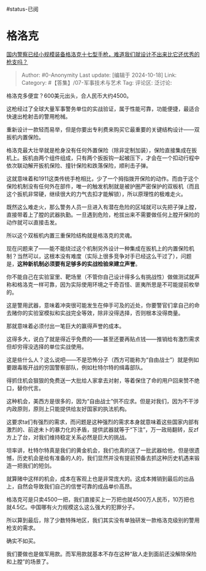 #status-已阅 
# 格洛克
[国内警察已经小规模装备格洛克十七型手枪，难道我们就设计不出来比它还优秀的枪支吗？](https://www.zhihu.com/question/266952962/answer/8154356716)

> Author: #0-Anonymity
> Last update: [编辑于 2024-10-18]
> Link:
> Category: #【答集】/07-军事技术与艺术 
> Tag: 
> 评论区:
> 泛讨论:

格洛克多便宜？600美元出头，合人民币大约4500。

这枪经过了全球大量军事警务单位的实战验证，属于性能可靠，功能便捷，最适合快速出枪射击的警用枪械。

重新设计一款轻而易举，但是你要出专利费来购买它最重要的关键结构设计——双扳机内置保险。

格洛克最大壮举就是枪身没有任何外置保险（除非定制加装），保险直接集成在扳机上。扳机由两个组件组成，只有两个扳扳钩一起被压下，才会在一个扣动行程中依次联动解开扳机保险、撞针保险和跌落保险，顺利击子弹。

这就意味着和1911这类传统手枪相比，少了一个拇指拨开保险的动作。而由于这个保险机制没有任何外在部件，唯一的触发机制就是被护圈严密保护的双板机（而且这个扳机非常硬，继续很大的力气去扣才能解锁），所以原理性的极难走火。

既然这么难走火，那么警务人员一旦进入有潜在危险的区域就可以先把子弹上膛，直接带着上了膛的武器执勤。一旦遇到危险，枪拔出来不需要做任何上膛开保险的动作就可以直接击发。

所以这个双板机内置三重保险结构就是格洛克的灵魂。

现在问题来了——能不能绕过这个机制另外设计一种集成在扳机上的内置保险机制？当然可以，这根本没有难度（实际上很多竞争对手已经这么干过了），问题是，**这种新机制必须要有足够多的实战检验来建立声誉**。

你不能自己在实验室里、靶场里（不管你自己设计得多么有挑战性）做做测试就声称和格洛克一样可靠，因为实际使用环境之千奇百怪、匪夷所思是不可能提前枚举的。

这是警用武器，意味着冲突很可能发生在伸手可及的近处，你要警官们拿自己的命去赌你的实验室模拟和实战完全等效，除非没得选择，否则根本没得商量。

那就意味着必须付出一笔巨大的赢得声誉的成本。

这得多大，说白了就是得近乎免费的——甚至还要再贴点钱——推销给有激烈需求但却穷得没选择的单位实战使用。

这是些什么人？这么说吧——不是恐怖分子（西方可能称为“自由战士”）就是例如要跟毒贩开战的穷国警察部队，例如杜特尔特的缉毒部队。

得抓住机会狠狠的免费送一大批给人家拿去对射，等着保住了命的用户回来赞不绝口，替你代言。

这种机会，美西方是很多的，因为“自由战士”供不应求。但是对我们，因为不干涉内政原则，原则上只能提供给友好国家的执法机构。

这要求ta们有强烈的需求，而问题是这种强烈的需求本身就意味着这些国家内部有激烈的、前途未卜的暴力化的矛盾，提供武器就等于“下注”，万一政局翻转，反zf方上了台，对我们维持稳定关系必然是巨大的挑战。

坦率讲，杜特尔特真是我们的黄金机会，我们也真的送了一批武器给他，但是很遗憾，历史机会是给有准备的人的，我们显然并没有提前预备去抓这种历史机遇来锻造一把我们的短剑。

就算赌中这样的机会，成本在客观上也是非常庞大的。这成本摊销到最后的出品上，自然会导致我们自己的信誉可靠的成品单价高昂。

格洛克可是只卖4500一把，我们直接买上一万把也就4500万人民币，10万把也就4.5亿。中国哪有火力规模这么这么强大的犯罪分子。

所以算到最后，除了少数特殊地区，我们其实没有单独研发一款格洛克级别的警用枪支的需求。

确实不如买。

我们要做也是做军用款。而军用款就基本不存在这种“敌人走到面前还没解除保险和上膛”的场景了。